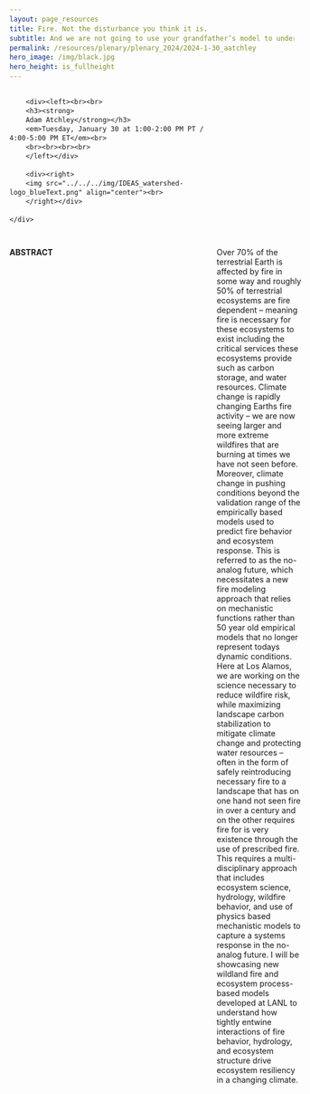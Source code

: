 ```yaml
---
layout: page_resources
title: Fire. Not the disturbance you think it is.
subtitle: And we are not going to use your grandfather’s model to understand it.
permalink: /resources/plenary/plenary_2024/2024-1-30_aatchley
hero_image: /img/black.jpg
hero_height: is_fullheight
---
```

<style>
    .wrapper {
        display:grid;
        grid-template-columns: 70% 30%;
        grid-gap: 1em;
        text-align:left;
        vertical-align:middle;
    }
    .wrapper > div{
        padding: 1em;
    }
    .wrapper > div:nth-child(odd){
    }
</style>

<body>
    <div class = "wrapper">

    	<div><left><br><br>
        <h3><strong>
        Adam Atchley</strong></h3>
        <em>Tuesday, January 30 at 1:00-2:00 PM PT / 4:00-5:00 PM ET</em><br>
        <br><br><br><br>
        </left></div>

        <div><right>
        <img src="../../../img/IDEAS_watershed-logo_blueText.png" align="center"><br>
        </right></div>

    </div>
</body>

<br><br>

**ABSTRACT**

Over 70% of the terrestrial Earth is affected by fire in some way and roughly 50% of terrestrial ecosystems are fire dependent – meaning fire is necessary for these ecosystems to exist including the critical services these ecosystems provide such as carbon storage, and water resources. Climate change is rapidly changing Earths fire activity – we are now seeing larger and more extreme wildfires that are burning at times we have not seen before. Moreover, climate change in pushing conditions beyond the validation range of the empirically based models used to predict fire behavior and ecosystem response. This is referred to as the no-analog future, which necessitates a new fire modeling approach that relies on mechanistic functions rather than 50 year old empirical models that no longer represent todays dynamic conditions. Here at Los Alamos, we are working on the science necessary to reduce wildfire risk, while maximizing landscape carbon stabilization to mitigate climate change and protecting water resources – often in the form of safely reintroducing necessary fire to a landscape that has on one hand not seen fire in over a century and on the other requires fire for is very existence through the use of prescribed fire. This requires a multi-disciplinary approach that includes ecosystem science, hydrology, wildfire behavior, and use of physics based mechanistic models to capture a systems response in the no-analog future. I will be showcasing new wildland fire and ecosystem process-based models developed at LANL to understand how tightly entwine interactions of fire behavior, hydrology, and ecosystem structure drive ecosystem resiliency in a changing climate.